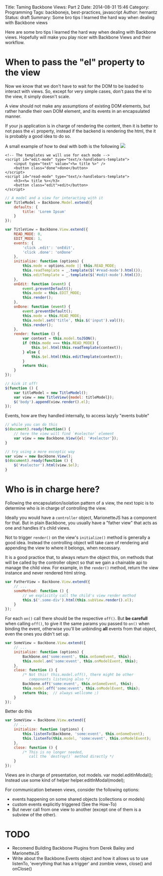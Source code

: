 Title: Taming Backbone Views: Part 2
Date: 2014-08-31 15:46
Category: Programming
Tags: backbonejs, best-practices, javascript
Author: hernantz
Status: draft
Summary: Some bro tips I learned the hard way when dealing with Backbone views

Here are some bro tips I learned the hard way when dealing with Backbone views. Hopefully
will make you play nicer with Backbone Views and their workflow.


# When to pass the "el" property to the view

Now we know that we don't have to wait for the DOM to be loaded to interact with views.
So, except for very simple cases, don't pass the el to the view, it simply doesn't scale.

A view should not make any assumptions of existing DOM elements, but rather handle their 
own DOM element, and its events in an encapsulated manner.

If your js application is in charge of rendering the content, then it is better to not pass the `el` 
property, instead if the backend is rendering the html, the it is probably a good idea to 
do so.

A small example of how to deal with both is the following
![](/static/images/backbone-view-events.gif)

```html5
<!-- The templates we will use for each mode -->
<script id="edit-mode" type="text/x-handlebars-template">
    <input type="text" value="<%= title %>" />
    <button class="done">done</button>
</script>
<script id="read-mode" type="text/x-handlebars-template">
    <h3><%= title %></h3>
    <button class="edit">edit</button>
</script>
```
```javascript
// A model and a view for interacting with it
var TitleModel = Backbone.Model.extend({
    defaults: {
        title: 'Lorem Ipsum'
    }
});

var TitleView = Backbone.View.extend({
    READ_MODE: 0,
    EDIT_MODE: 1,
    events: {
        'click .edit': 'onEdit',
        'click .done': 'onDone'
    },
    initialize: function (options) {
        this.mode = options.mode || this.READ_MODE;
        this.readTemplate = _.template($('#read-mode').html());
        this.editTemplate = _.template($('#edit-mode').html());
    },
    onEdit: function (event) {
        event.preventDefault();
        this.mode = this.EDIT_MODE; 
        this.render();
    },
    onDone: function (event) {
        event.preventDefault();
        this.mode = this.READ_MODE; 
        this.model.set('title', this.$('input').val());
        this.render();
    },
    render: function () {
        var context = this.model.toJSON();
        if (this.mode === this.READ_MODE) {
            this.$el.html(this.readTemplate(context));
        } else {
            this.$el.html(this.editTemplate(context));
        }
        return this;
    }
});
```
```javascript
// kick it off!
$(function () {
    var titleModel = new TitleModel();    
    var view = new TitleView({model: titleModel});
    $('body').append(view.render().el);
});
```

Events, how are they handled internally, to access lazyly "events buble"

```javascript
// while you can do this
$(document).ready(function() {
    // here the view will find `#selector` element
    var view = new Backbone.View({el: '#selector'});
}

// try using a more exceptic way
var view = new Backbone.View();
$(document).ready(function () {
    $('#selector').html(view.$el);
}
```

# Who is in charge here?
Following the encapsulation/isolation pattern of a view, the next topic is to determine who is in 
charge of controlling the view.

Ideally you would have a `controller` object, MarionetteJS has a component for that. But 
in plain Backbone, you usually have a "father view" that acts as one and handles it's child views.

Not to trigger `render()` on the view's `initialize()` method is generally a good idea. 
Instead the controlling object will take care of rendering and appending the view to 
where it belongs, when necessary.

It is a good practice that, to always return the object this, on methods that will be called by the 
controller object so that we gain a chainable api to manage the child view. For example, in the 
`render()` method, return the view instance and never rendered html string.

```javascript
var FatherView = Backbone.View.extend({
    // ...
    someMethod: function () {
        // we explicitly call the child's view render method
        this.$('.some-div').html(this.subView.render().el);
    }
});
```

For each `on()` call there should be the respective `off()`. But **be carefull** when calling `off()`,
to give it the same params you passed to `on()` when binding the event, otherwise you'll be unbinding
**all** events from that object, even the ones you didn't set up.
```javascript
var SomeView = Backbone.View.extend({
    // ...
    initialize: function (options) {
        Backbone.on('some:event', this.onSomeEvent, this);
        this.model.on('some:event', this.onModelEvent, this);
    },
    close: function () {
        /* Not this! this.model.off(), there might be other 
           components listening also */
        Backbone.off('some:event', this.onSomeEvent, this);
        this.model.off('some:event', this.onModelEvent, this);
        return this;  // always wellcome ;)
    }
});
```

Better do this
```javascript
var SomeView = Backbone.View.extend({
    // ...
    initialize: function (options) {
        this.listenTo(Backbone, 'some:event', this.onSomeEvent);
        this.listenTo(this.model, 'some:event', this.onModelEvent);
    },
    close: function () {
        /* This is no longer needed, 
           call the `destroy()` method directly */
    }
});
```

Views are in charge of presentation, not models.
var model.editInModal();
Instead use some kind of helper
helper.editInModal(model);

For communication between views, consider the following options:
* events happening on some shared objects (collections or models)
* custom events explicitly triggered (See the How-To)
* But never call from one view to another (except one of them is a subview of the other).


# TODO
* Recomend Building Backbone Plugins from Derek Bailey and MarionetteJS
* Write about the Backbone.Events object and how it allows us to use listenTo, 'everything that has a trigger'
  and zombie views, close() and onClose()
